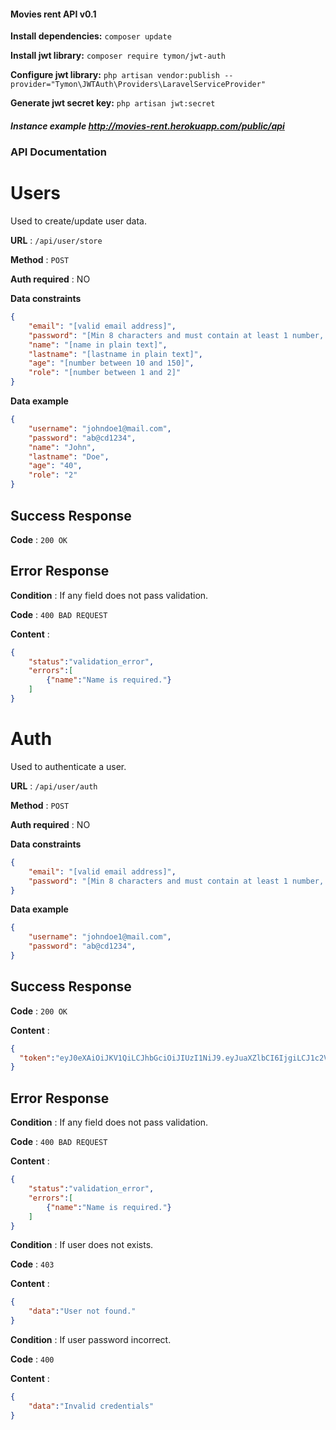 #### Movies rent API v0.1

**Install dependencies:** `composer update`

**Install jwt library:** `composer require tymon/jwt-auth`

**Configure jwt library:** `php artisan vendor:publish --provider="Tymon\JWTAuth\Providers\LaravelServiceProvider"`

**Generate jwt secret key:** `php artisan jwt:secret`

##### **Instance example** http://movies-rent.herokuapp.com/public/api


### API Documentation
# Users
Used to create/update user data.

**URL** : `/api/user/store`

**Method** : `POST`

**Auth required** : NO

**Data constraints**
```json
{
    "email": "[valid email address]",
    "password": "[Min 8 characters and must contain at least 1 number, 1 symbol]",
    "name": "[name in plain text]",
    "lastname": "[lastname in plain text]",
    "age": "[number between 10 and 150]",
    "role": "[number between 1 and 2]"
}
```
**Data example**
```json
{
    "username": "johndoe1@mail.com",
    "password": "ab@cd1234",
    "name": "John",
    "lastname": "Doe",
    "age": "40",
    "role": "2"    
}
```
## Success Response
**Code** : `200 OK`

## Error Response
**Condition** : If any field does not pass validation.

**Code** : `400 BAD REQUEST`

**Content** :
```json
{
    "status":"validation_error",
    "errors":[
        {"name":"Name is required."}
    ]
}
```
# Auth
Used to authenticate a user.

**URL** : `/api/user/auth`

**Method** : `POST`

**Auth required** : NO

**Data constraints**
```json
{
    "email": "[valid email address]",
    "password": "[Min 8 characters and must contain at least 1 number, 1 symbol]",
}
```
**Data example**
```json
{
    "username": "johndoe1@mail.com",
    "password": "ab@cd1234", 
}
```
## Success Response
**Code** : `200 OK`

**Content** :
```json
{
  "token":"eyJ0eXAiOiJKV1QiLCJhbGciOiJIUzI1NiJ9.eyJuaXZlbCI6IjgiLCJ1c2VyIjo5MiwidXNlcm5hbWUiOiJkZXZfIiwiZnVsbG5hbWUiOiJEZXZfUHJ1ZWJhcyI"
}
```

## Error Response
**Condition** : If any field does not pass validation.

**Code** : `400 BAD REQUEST`

**Content** :
```json
{
    "status":"validation_error",
    "errors":[
        {"name":"Name is required."}
    ]
}
```

**Condition** : If user does not exists.

**Code** : `403`

**Content** :
```json
{
    "data":"User not found."
}
```

**Condition** : If user password incorrect.

**Code** : `400`

**Content** :
```json
{
    "data":"Invalid credentials"
}
```


